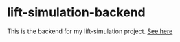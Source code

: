 # lift-simulation-backend
This is the backend for my lift-simulation project. <a href="https://github.com/vinayak-trivedi/lift-simulator">See here</a>
